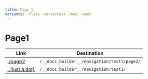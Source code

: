 ```yaml
---
title: Page 1
variants: -flyte -serverless -byoc -byok
---
```


# Page1

| Link                | Destination                                 |
| ------------------- | ------------------------------------------- |
| [./page2](./page2)  | `/__docs_builder__/navigation/test1/page2/` |
| [. (just a dot)](.) | `/__docs_builder__/navigation/test1/`       |

